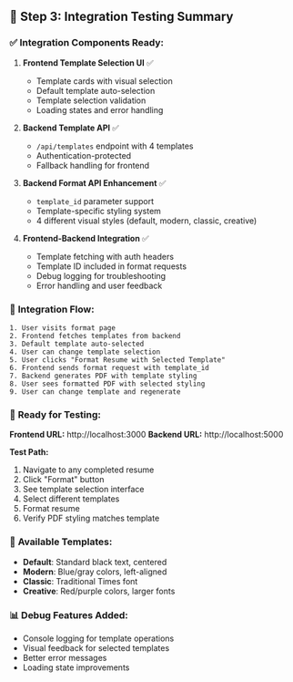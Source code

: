## 🎯 Step 3: Integration Testing Summary

### ✅ **Integration Components Ready:**

1. **Frontend Template Selection UI** ✅
   - Template cards with visual selection
   - Default template auto-selection
   - Template selection validation
   - Loading states and error handling

2. **Backend Template API** ✅
   - `/api/templates` endpoint with 4 templates
   - Authentication-protected
   - Fallback handling for frontend

3. **Backend Format API Enhancement** ✅
   - `template_id` parameter support
   - Template-specific styling system
   - 4 different visual styles (default, modern, classic, creative)

4. **Frontend-Backend Integration** ✅
   - Template fetching with auth headers
   - Template ID included in format requests
   - Debug logging for troubleshooting
   - Error handling and user feedback

### 🔄 **Integration Flow:**
```
1. User visits format page
2. Frontend fetches templates from backend
3. Default template auto-selected
4. User can change template selection
5. User clicks "Format Resume with Selected Template"
6. Frontend sends format request with template_id
7. Backend generates PDF with template styling
8. User sees formatted PDF with selected styling
9. User can change template and regenerate
```

### 🧪 **Ready for Testing:**

**Frontend URL:** http://localhost:3000
**Backend URL:** http://localhost:5000

**Test Path:**
1. Navigate to any completed resume
2. Click "Format" button
3. See template selection interface
4. Select different templates
5. Format resume
6. Verify PDF styling matches template

### 🎨 **Available Templates:**
- **Default**: Standard black text, centered
- **Modern**: Blue/gray colors, left-aligned  
- **Classic**: Traditional Times font
- **Creative**: Red/purple colors, larger fonts

### 📊 **Debug Features Added:**
- Console logging for template operations
- Visual feedback for selected templates
- Better error messages
- Loading state improvements
